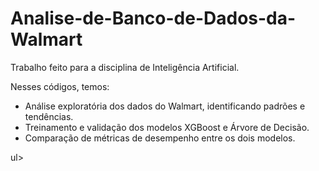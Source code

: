 # Analise-de-Banco-de-Dados-da-Walmart
Trabalho feito para a disciplina de Inteligência Artificial.

Nesses códigos, temos: 
<ul>
<li>Análise exploratória dos dados do Walmart, identificando padrões e tendências.</li>
<li>Treinamento e validação dos modelos XGBoost e Árvore de Decisão.</li>
<li>Comparação de métricas de desempenho entre os dois modelos.</li>
</ul>ul>
